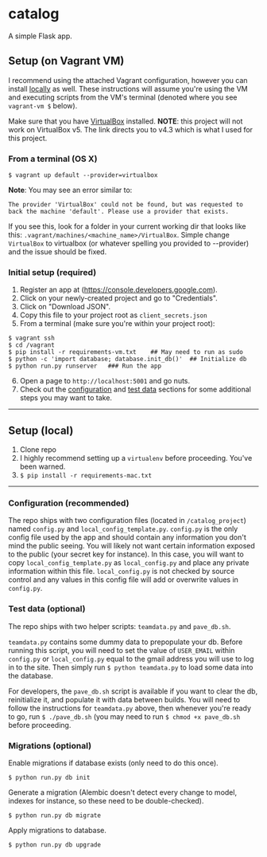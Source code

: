 # catalog

A simple Flask app.

## Setup (on Vagrant VM)

I recommend using the attached Vagrant configuration, however you can install [locally](#installlocal) as well. These instructions will assume you're using the VM and executing scripts from the VM's terminal (denoted where you see `vagrant-vm $` below).

Make sure that you have [VirtualBox](https://www.virtualbox.org/wiki/Download_Old_Builds) installed. **NOTE**: this project will not work on VirtualBox v5. The link directs you to v4.3 which is what I used for this project.

### From a terminal (OS X)

```
$ vagrant up default --provider=virtualbox
```

**Note**: You may see an error similar to:

```
The provider 'VirtualBox' could not be found, but was requested to
back the machine 'default'. Please use a provider that exists.
```

If you see this, look for a folder in your current working dir that looks like this: ```.vagrant/machines/<machine_name>/VirtualBox```. Simple change ```VirtualBox``` to virtualbox (or whatever spelling you provided to --provider) and the issue should be fixed.

### Initial setup (required)

1. Register an app at (https://console.developers.google.com).
2. Click on your newly-created project and go to "Credentials".
3. Click on "Download JSON".
4. Copy this file to your project root as ```client_secrets.json```
5. From a terminal (make sure you're within your project root):

```
$ vagrant ssh
$ cd /vagrant
$ pip install -r requirements-vm.txt    ## May need to run as sudo
$ python -c 'import database; database.init_db()'  ## Initialize db
$ python run.py runserver   ### Run the app
```

6. Open a page to ```http://localhost:5001``` and go nuts.
7. Check out the [configuration](#configuration) and [test data]($testdata) sections for some additional steps you may want to take.








---


## <a id="installlocal"></a>Setup (local)

1. Clone repo
2. I highly recommend setting up a ```virtualenv``` before proceeding. You've been warned.
2. ```$ pip install -r requirements-mac.txt```



---

### <a id="configuration"></a>Configuration (recommended)

The repo ships with two configuration files (located in ```/catalog_project```) named ```config.py``` and ```local_config_template.py```. ```config.py``` is the only config file used by the app and should contain any information you don't mind the public seeing. You will likely not want certain information exposed to the public (your secret key for instance). In this case, you will want to copy ```local_config_template.py``` as ```local_config.py``` and place any private information within this file. ```local_config.py``` is not checked by source control and any values in this config file will add or overwrite values in ```config.py```.

### <a id="testdata"></a>Test data (optional)

The repo ships with two helper scripts: ```teamdata.py``` and ```pave_db.sh```.

```teamdata.py``` contains some dummy data to prepopulate your db. Before running this script, you will need to set the value of ```USER_EMAIL``` within ```config.py``` or ```local_config.py``` equal to the gmail address you will use to log in to the site. Then simply run ```$ python teamdata.py``` to load some data into the database.

For developers, the ```pave_db.sh``` script is available if you want to clear the db, reinitialize it, and populate it with data between builds. You will need to follow the instructions for ```teamdata.py``` above, then whenever you're ready to go, run ```$ ./pave_db.sh``` (you may need to run ```$ chmod +x pave_db.sh``` before proceeding.

### Migrations (optional)

Enable migrations if database exists (only need to do this once).
```
$ python run.py db init
```

Generate a migration (Alembic doesn't detect every change to model, indexes for instance, so these need to be double-checked).

```
$ python run.py db migrate
```

Apply migrations to database.
```
$ python run.py db upgrade
```
